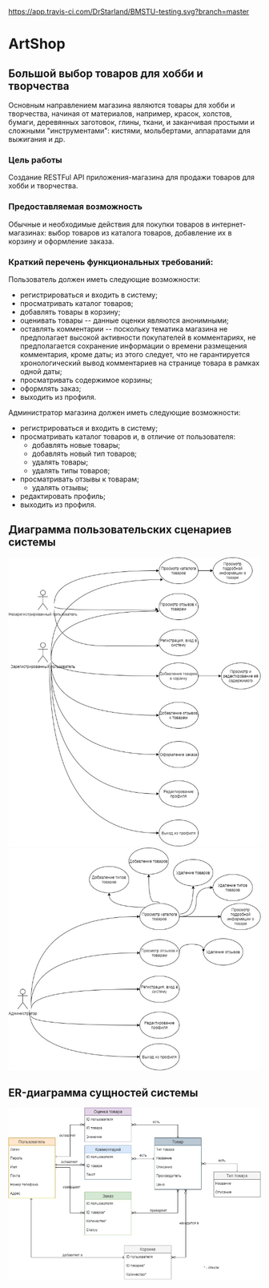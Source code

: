 https://app.travis-ci.com/DrStarland/BMSTU-testing.svg?branch=master
# ArtShop
## Большой выбор товаров для хобби и творчества
Основным направлением магазина являются товары для хобби и творчества, начиная от материалов, например, красок, холстов, бумаги, деревянных заготовок, глины, ткани, и заканчивая простыми и сложными "инструментами": кистями, мольбертами, аппаратами для выжигания и др.
### Цель работы
Создание RESTFul API приложения-магазина для продажи товаров для хобби и творчества.
### Предоставляемая возможность
Обычные и необходимые действия для покупки товаров в интернет-магазинах: выбор товаров из каталога товаров, добавление их в корзину и оформление заказа.
### Краткий перечень функциональных требований:
Пользователь должен иметь следующие возможности:
* регистрироваться и входить в систему;
* просматривать каталог товаров;
* добавлять товары в корзину;
* оценивать товары -- данные оценки являются анонимными;
* оставлять комментарии -- поскольку тематика магазина не предполагает высокой активности покупателей в комментариях, не предполагается сохранение информации о времени размещения комментария, кроме даты; из этого следует, что не гарантируется хронологический вывод комментариев на странице товара в рамках одной даты; 
* просматривать содержимое корзины;
* оформлять заказ;
* выходить из профиля.

Администратор магазина должен иметь следующие возможности:
* регистрироваться и входить в систему;
* просматривать каталог товаров и, в отличие от пользователя:
    + добавлять новые товары;
    + добавлять новый тип товаров;
    + удалять товары;
	+ удалять типы товаров;
* просматривать отзывы к товарам;
    + удалять отзывы;
* редактировать профиль;
* выходить из профиля.


## Диаграмма пользовательских сценариев системы
![use-case1](/docs/images/case1.jpg "Сценарии использования у Пользователя")
![use-case2](/docs/images/case2.jpg "Сценарии использования у Администратора")

## ER-диаграмма сущностей системы
![model](/docs/images/er.jpg "Диаграмма сущностей в нотации crow's foot")
